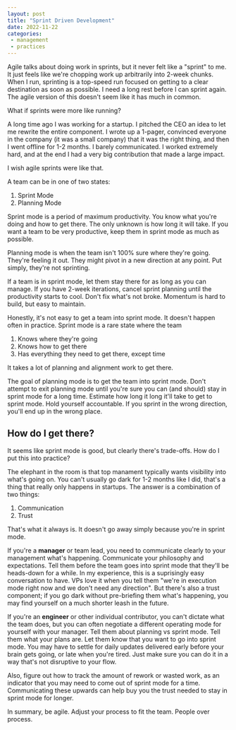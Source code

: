 ```yaml
---
layout: post
title: "Sprint Driven Development"
date: 2022-11-22
categories:
 - management
 - practices
---
```


Agile talks about doing work in sprints, but it never felt like a "sprint" to me. It just feels like we're
chopping work up arbitrarily into 2-week chunks. When I run, sprinting is a top-speed run focused on
getting to a clear destination as soon as possible. I need a long rest before I can sprint again.
The agile version of this doesn't seem like it has much in common. 

What if sprints were more like running?

A long time ago I was working for a startup. I pitched the CEO an idea to let me rewrite the entire component.
I wrote up a 1-pager, convinced everyone in the company (it was a small company) that it was the right thing,
and then I went offline for 1-2 months. I barely communicated. I worked extremely hard, and at the end I had
a very big contribution that made a large impact.

I wish agile sprints were like that.

A team can be in one of two states:

 1. Sprint Mode
 2. Planning Mode

Sprint mode is a period of maximum productivity. You know what you're doing and how to get there. The only
unknown is how long it will take. If you want a team to be very productive, keep them in  sprint mode as
much as possible.

Planning mode is when the team isn't 100% sure where they're going. They're feeling it out. They might pivot
in a new direction at any point. Put simply, they're not sprinting.

If a team is in sprint mode, let them stay there for as long as you can manage. If you have 2-week iterations,
cancel sprint planning until the productivity starts to cool. Don't fix what's not broke. Momentum is hard
to build, but easy to maintain.

Honestly, it's not easy to get a team into sprint mode. It doesn't happen often in practice. Sprint mode is
a rare state where the team 

 1. Knows where they're going
 2. Knows how to get there
 3. Has everything they need to get there, except time

It takes a lot of planning and alignment work to get there. 

The goal of planning mode is to get the team into sprint mode. Don't attempt to exit planning mode until you're sure
you can (and should) stay in sprint mode for a long time. Estimate how long it long it'll take to get to
sprint mode. Hold yourself accountable. If you sprint in the wrong direction, you'll end up in the wrong place.


## How do I get there?
It seems like sprint mode is good, but clearly there's trade-offs. How do I put this into practice? 

The elephant in the room is that top manament typically wants visibility into what's going on. You can't
usually go dark for 1-2 months like I did, that's a thing that really only happens in startups. The answer is a 
combination of two things:

 1. Communication
 2. Trust

That's what it always is. It doesn't go away simply because you're in sprint mode. 

If you're a **manager** or team lead, you need to communicate clearly to your management what's happening.
Communicate your philosophy and expectations. Tell them before the team goes into sprint mode that they'll be
heads-down for a while. In my experience, this is a suprisingly easy conversation to have. VPs love
it when you tell them "we're in execution mode right now and we don't need any direction". But there's also
a trust component; if you go dark without pre-briefing them what's happening, you may find yourself on a much
shorter leash in the future.

If you're an **engineer** or other individual contributor, you can't dictate what the team does, but you can
often negotiate a different operating mode for yourself with your manager. Tell them about planning vs
sprint mode. Tell them what your plans are. Let them know that you want to go into sprint mode. You may have
to settle for daily updates delivered early before your brain gets going, or late when you're tired. Just
make sure you can do it in a way that's not disruptive to your flow.

Also, figure out how to track the amount of rework or wasted work, as an indicator that you may need to come
out of sprint mode for a time. Communicating these upwards can help buy you the trust needed to stay in
sprint mode for longer.

In summary, be agile. Adjust your process to fit the team. People over process.

